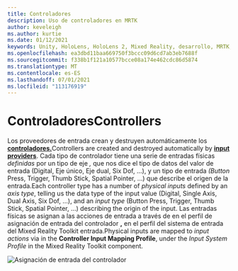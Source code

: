 ```yaml
---
title: Controladores
description: Uso de controladores en MRTK
author: keveleigh
ms.author: kurtie
ms.date: 01/12/2021
keywords: Unity, HoloLens, HoloLens 2, Mixed Reality, desarrollo, MRTK, controladores,
ms.openlocfilehash: ea3dbd11baa669750f3bccc09d6cd7ab3eb7688f
ms.sourcegitcommit: f338b1f121a10577bcce08a174e462cdc86d5874
ms.translationtype: MT
ms.contentlocale: es-ES
ms.lasthandoff: 07/01/2021
ms.locfileid: "113176919"
---
```

# <a name="controllers"></a><span data-ttu-id="06a7e-104">Controladores</span><span class="sxs-lookup"><span data-stu-id="06a7e-104">Controllers</span></span>

<span data-ttu-id="06a7e-105">Los proveedores de entrada crean y destruyen automáticamente los [**controladores.**](input-providers.md)</span><span class="sxs-lookup"><span data-stu-id="06a7e-105">Controllers are created and destroyed automatically by [**input providers**](input-providers.md).</span></span> <span data-ttu-id="06a7e-106">Cada tipo de controlador tiene una serie de entradas físicas *definidas* por un tipo de eje *,* que nos dice el tipo de datos del valor de entrada (Digital, Eje único, Eje dual, Six Dof, ...), y un tipo de entrada *(Button* Press, Trigger, Thumb Stick, Spatial Pointer, ...) que describe el origen de la entrada.</span><span class="sxs-lookup"><span data-stu-id="06a7e-106">Each controller type has a number of *physical inputs* defined by an *axis type*, telling us the data type of the input value (Digital, Single Axis, Dual Axis, Six Dof, ...), and an *input type* (Button Press, Trigger, Thumb Stick, Spatial Pointer, ...) describing the origin of the input.</span></span> <span data-ttu-id="06a7e-107">Las entradas físicas se  asignan a las acciones de entrada  a través de en el perfil de asignación de entrada del controlador **,** en el perfil del sistema de entrada del Mixed Reality Toolkit entrada.</span><span class="sxs-lookup"><span data-stu-id="06a7e-107">Physical inputs are mapped to *input actions* via in the **Controller Input Mapping Profile**, under the *Input System Profile* in the Mixed Reality Toolkit component.</span></span>

![Asignación de entrada del controlador](../images/input/ControllerInputMapping.png)
